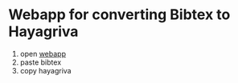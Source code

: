 # Webapp for converting Bibtex to Hayagriva

1. open [webapp](https://jonasloos.github.io/bibtex-to-hayagriva-webapp/)
2. paste bibtex
3. copy hayagriva
